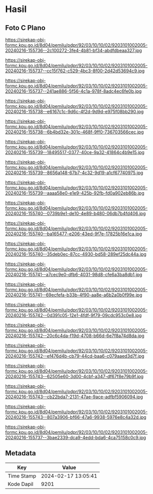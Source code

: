 # Hasil

## Foto C Plano

https://sirekap-obj-formc.kpu.go.id/8d04/pemilu/pdpr/92/03/10/10/02/9203101002005-20240216-155736--2c100272-3fe4-4b81-bf34-abdfdbeaa327.jpg

https://sirekap-obj-formc.kpu.go.id/8d04/pemilu/pdpr/92/03/10/10/02/9203101002005-20240216-155737--cc15f762-c529-4bc3-8f00-2d42d53694c9.jpg

https://sirekap-obj-formc.kpu.go.id/8d04/pemilu/pdpr/92/03/10/10/02/9203101002005-20240216-155737--241ae886-5f56-4c1a-978f-8adc4ec6fe0b.jpg

https://sirekap-obj-formc.kpu.go.id/8d04/pemilu/pdpr/92/03/10/10/02/9203101002005-20240216-155738--e6167c1c-9d6c-4f2d-9d9d-e975f08bb290.jpg

https://sirekap-obj-formc.kpu.go.id/8d04/pemilu/pdpr/92/03/10/10/02/9203101002005-20240216-155738--6b4bd32e-301c-468f-9ff0-736703566cec.jpg

https://sirekap-obj-formc.kpu.go.id/8d04/pemilu/pdpr/92/03/10/10/02/9203101002005-20240216-155739--18495517-0377-40ce-9a32-41864c4b9e15.jpg

https://sirekap-obj-formc.kpu.go.id/8d04/pemilu/pdpr/92/03/10/10/02/9203101002005-20240216-155739--8656a148-67b7-4c32-9d19-a1cf67740975.jpg

https://sirekap-obj-formc.kpu.go.id/8d04/pemilu/pdpr/92/03/10/10/02/9203101002005-20240216-155739--aaaa58e0-e1e9-425b-92fb-fd0a902eb86b.jpg

https://sirekap-obj-formc.kpu.go.id/8d04/pemilu/pdpr/92/03/10/10/02/9203101002005-20240216-155740--0739b9e1-de10-4e89-b480-06db7b4fd406.jpg

https://sirekap-obj-formc.kpu.go.id/8d04/pemilu/pdpr/92/03/10/10/02/9203101002005-20240216-155740--ba165477-e206-43ed-9f7e-17825b16e1ca.jpg

https://sirekap-obj-formc.kpu.go.id/8d04/pemilu/pdpr/92/03/10/10/02/9203101002005-20240216-155740--35deb0ec-87cc-4930-bd58-289ef25dc44a.jpg

https://sirekap-obj-formc.kpu.go.id/8d04/pemilu/pdpr/92/03/10/10/02/9203101002005-20240216-155741--a7cec9e0-dfb6-4031-98d8-cfe6a3ba8db1.jpg

https://sirekap-obj-formc.kpu.go.id/8d04/pemilu/pdpr/92/03/10/10/02/9203101002005-20240216-155741--69ecfefa-b33b-4f90-aa8e-a6b2a0b0f99e.jpg

https://sirekap-obj-formc.kpu.go.id/8d04/pemilu/pdpr/92/03/10/10/02/9203101002005-20240216-155742--0d391c05-12e1-4fdf-9f79-09cdc953c0e8.jpg

https://sirekap-obj-formc.kpu.go.id/8d04/pemilu/pdpr/92/03/10/10/02/9203101002005-20240216-155742--20c6c4da-f19d-4708-b66d-6e7f8a74d8da.jpg

https://sirekap-obj-formc.kpu.go.id/8d04/pemilu/pdpr/92/03/10/10/02/9203101002005-20240216-155742--ef476d4b-cb79-44cd-baa6-c079aaed3d7f.jpg

https://sirekap-obj-formc.kpu.go.id/8d04/pemilu/pdpr/92/03/10/10/02/9203101002005-20240216-155743--62505e60-3d00-4cbf-a347-df67f8e79b9f.jpg

https://sirekap-obj-formc.kpu.go.id/8d04/pemilu/pdpr/92/03/10/10/02/9203101002005-20240216-155743--cb22bda7-2131-47ae-9ace-adfbf5906094.jpg

https://sirekap-obj-formc.kpu.go.id/8d04/pemilu/pdpr/92/03/10/10/02/9203101002005-20240216-155743--807a3906-bf66-47a6-9938-5976e8c4a32d.jpg

https://sirekap-obj-formc.kpu.go.id/8d04/pemilu/pdpr/92/03/10/10/02/9203101002005-20240216-155737--3bae2339-dca9-4edd-bda6-4ca75158c0c9.jpg


## Metadata

| Key        | Value               |
| ---------- | ------------------- |
| Time Stamp | 2024-02-17 13:05:41 |
| Kode Dapil | 9201                |



